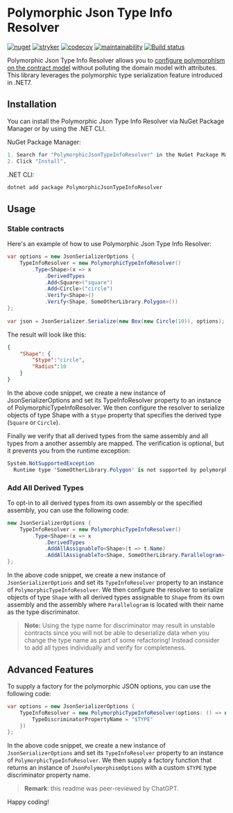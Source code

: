 # Polymorphic Json Type Info Resolver

[![nuget](https://img.shields.io/nuget/v/PolymorphicJsonTypeInfoResolver.svg)](https://www.nuget.org/packages/PolymorphicJsonTypeInfoResolver/)
[![stryker](https://img.shields.io/endpoint?style=flat&label=stryker&url=https%3A%2F%2Fbadge-api.stryker-mutator.io%2Fgithub.com%2Friezebosch%2FPolymorphicJsonTypeInfoResolver%2Fmain)](https://dashboard.stryker-mutator.io/reports/github.com/riezebosch/PolymorphicJsonTypeInfoResolver/main)
[![codecov](https://codecov.io/gh/riezebosch/PolymorphicJsonTypeInfoResolver/branch/main/graph/badge.svg)](https://codecov.io/gh/riezebosch/PolymorphicJsonTypeInfoResolver)
[![maintainability](https://api.codeclimate.com/v1/badges/a1220004f50965c81331/maintainability)](https://codeclimate.com/github/riezebosch/PolymorphicJsonTypeInfoResolver/maintainability)
[![Build status](https://ci.appveyor.com/api/projects/status/vb4vs3l7a22rgfs2/branch/main?svg=true)](https://ci.appveyor.com/project/riezebosch/polymorphicjsontypeinforesolver/branch/main)

Polymorphic Json Type Info Resolver allows you to [configure polymorphism on the contract model](https://learn.microsoft.com/en-us/dotnet/standard/serialization/system-text-json/polymorphism?pivots=dotnet-7-0#configure-polymorphism-with-the-contract-model)
without polluting the domain model with attributes. This library leverages the polymorphic type serialization feature introduced in .NET7.

## Installation

You can install the Polymorphic Json Type Info Resolver via NuGet Package Manager or by using the .NET CLI.

NuGet Package Manager:

```mathematica
1. Search for "PolymorphicJsonTypeInfoResolver" in the NuGet Package Manager in Visual Studio.
2. Click "Install".
```

.NET CLI:

```csharp
dotnet add package PolymorphicJsonTypeInfoResolver
```

## Usage

### Stable contracts

Here's an example of how to use Polymorphic Json Type Info Resolver:

```csharp
var options = new JsonSerializerOptions {
    TypeInfoResolver = new PolymorphicTypeInfoResolver()
        .Type<Shape>(x => x
            .DerivedTypes
            .Add<Square>("square")
            .Add<Circle>("circle")
            .Verify<Shape>()
            .Verify<Shape, SomeOtherLibrary.Polygon>())
};
        
var json = JsonSerializer.Serialize(new Box(new Circle(10)), options);
```

The result will look like this:

```json
{
    "Shape": {
        "$type":"circle",
        "Radius":10
    }
}
```

In the above code snippet, we create a new instance of JsonSerializerOptions and set its TypeInfoResolver property to an 
instance of PolymorphicTypeInfoResolver. We then configure the resolver to serialize objects of type Shape with a `$type` 
property that specifies the derived type (`Square` or `Circle`). 

Finally we verify that all derived types from the same assembly and all types from a another assembly are mapped. The 
verification is optional, but it prevents you from the runtime exception:

```csharp
System.NotSupportedException 
  Runtime type 'SomeOtherLibrary.Polygon' is not supported by polymorphic type 'YourLibrary.Shape'. Path: $.Shape.
```

### Add All Derived Types 

To opt-in to all derived types from its own assembly or the specified assembly, you can use the following code:

```csharp
new JsonSerializerOptions {
    TypeInfoResolver = new PolymorphicTypeInfoResolver()
        .Type<Shape>(x => x
            .DerivedTypes
            .AddAllAssignableTo<Shape>(t => t.Name)
            .AddAllAssignableTo<Shape, SomeOtherLibrary.Parallelogram>(t => t.Name))
};
```

In the above code snippet, we create a new instance of `JsonSerializerOptions` and set its `TypeInfoResolver` property
to an instance of `PolymorphicTypeInfoResolver`. We then configure the resolver to serialize objects of type `Shape`
with all derived types assignable to `Shape` from its own assembly and the assembly where `Parallelogram` is located with their name
as the type discriminator.

> **Note:** Using the type name for discriminator may result in unstable contracts since you will not be able to deserialize
> data when you change the type name as part of some refactoring! Instead consider to add all types individually and verify
> for completeness.

## Advanced Features

To supply a factory for the polymorphic JSON options, you can use the following code:

```csharp
var options = new JsonSerializerOptions {
    TypeInfoResolver = new PolymorphicTypeInfoResolver(options: () => new JsonPolymorphismOptions {
        TypeDiscriminatorPropertyName = "$TYPE"
    })
};
```

In the above code snippet, we create a new instance of `JsonSerializerOptions` and set its `TypeInfoResolver` property to an
instance of `PolymorphicTypeInfoResolver`. We then supply a factory function that returns an instance of `JsonPolymorphismOptions`
with a custom `$TYPE` type discriminator property name.

> **Remark**: this readme was peer-reviewed by ChatGPT.

Happy coding!